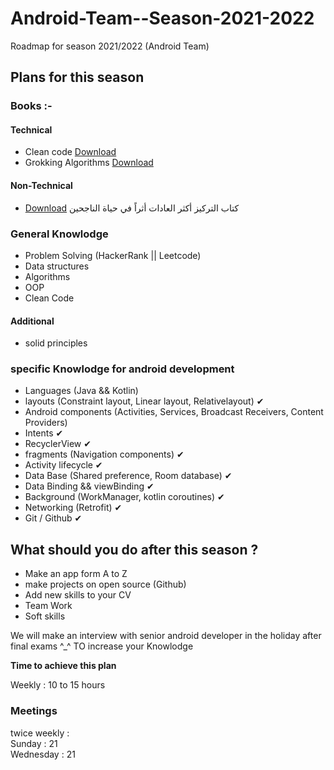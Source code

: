 # Android-Team--Season-2021-2022
Roadmap for season 2021/2022 (Android Team)

## Plans for this season 

### Books :-

#### Technical 
- Clean code [Download](https://enos.itcollege.ee/~jpoial/oop/naited/Clean%20Code.pdf)
- Grokking Algorithms [Download](https://edu.anarcho-copy.org/Algorithm/grokking-algorithms-illustrated-programmers-curious.pdf)

#### Non-Technical 
- [Download](https://www.noor-book.com/%D9%83%D8%AA%D8%A7%D8%A8-%D8%A7%D9%84%D8%AA%D8%B1%D9%83%D9%8A%D8%B2-%D8%A7%D9%83%D8%AB%D8%B1-%D8%A7%D9%84%D8%B9%D8%A7%D8%AF%D8%A7%D8%AA-%D8%A7%D8%AB%D8%B1%D8%A7-%D9%81%D9%8A-%D8%AD%D9%8A%D8%A7%D9%87-%D8%A7%D9%84%D9%86%D8%A7%D8%AC%D8%AD%D9%8A%D9%86-pdf) كتاب التركيز أكثر العادات أثراً في حياة الناجحين
 


### General Knowlodge 
- Problem Solving (HackerRank || Leetcode)
- Data structures 
- Algorithms 
- OOP 
- Clean Code 

#### Additional 
- solid principles 

### specific Knowlodge for android development 
- Languages (Java && Kotlin)
- layouts (Constraint layout, Linear layout, Relativelayout) ✔
- Android components (Activities, Services, Broadcast Receivers, Content Providers)
- Intents ✔
- RecyclerView ✔
- fragments (Navigation components) ✔
- Activity lifecycle ✔
- Data Base (Shared preference, Room database) ✔
- Data Binding && viewBinding ✔
- Background (WorkManager, kotlin coroutines) ✔
- Networking (Retrofit) ✔
- Git / Github ✔
 

## What should you do after this season ? 
- Make an app form A to Z 
- make projects on open source (Github)
- Add new skills to your CV 
- Team Work
- Soft skills 


We will make an interview with senior android developer in the holiday after final exams ^_^ 
TO increase your Knowlodge 



**Time to achieve this plan**

Weekly : 10 to 15 hours 
 <br/>

### Meetings 
twice weekly : <br/>
Sunday : 21  <br/>
Wednesday : 21  <br/>







  



